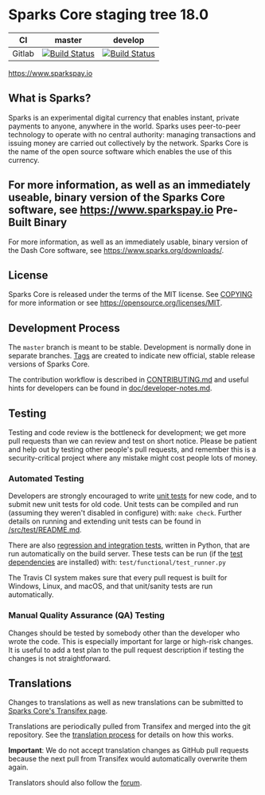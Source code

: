 Sparks Core staging tree 18.0
===========================

|CI|master|develop|
|-|-|-|
|Gitlab|[![Build Status](https://gitlab.com/sparkspay/sparks/badges/master/pipeline.svg)](https://gitlab.com/sparkspay/sparks/-/tree/master)|[![Build Status](https://gitlab.com/sparkspay/sparks/badges/develop/pipeline.svg)](https://gitlab.com/sparkspay/sparks/-/tree/develop)|

https://www.sparkspay.io


What is Sparks?
-------------

Sparks is an experimental digital currency that enables instant, private
payments to anyone, anywhere in the world. Sparks uses peer-to-peer technology
to operate with no central authority: managing transactions and issuing money
are carried out collectively by the network. Sparks Core is the name of the open
source software which enables the use of this currency.

For more information, as well as an immediately useable, binary version of
the Sparks Core software, see https://www.sparkspay.io
Pre-Built Binary
----------------

For more information, as well as an immediately usable, binary version of
the Dash Core software, see https://www.sparks.org/downloads/.

License
-------

Sparks Core is released under the terms of the MIT license. See [COPYING](COPYING) for more
information or see https://opensource.org/licenses/MIT.

Development Process
-------------------

The `master` branch is meant to be stable. Development is normally done in separate branches.
[Tags](https://github.com/sparkspay/sparks/tags) are created to indicate new official,
stable release versions of Sparks Core.

The contribution workflow is described in [CONTRIBUTING.md](CONTRIBUTING.md)
and useful hints for developers can be found in [doc/developer-notes.md](doc/developer-notes.md).

Testing
-------

Testing and code review is the bottleneck for development; we get more pull
requests than we can review and test on short notice. Please be patient and help out by testing
other people's pull requests, and remember this is a security-critical project where any mistake might cost people
lots of money.

### Automated Testing

Developers are strongly encouraged to write [unit tests](src/test/README.md) for new code, and to
submit new unit tests for old code. Unit tests can be compiled and run
(assuming they weren't disabled in configure) with: `make check`. Further details on running
and extending unit tests can be found in [/src/test/README.md](/src/test/README.md).

There are also [regression and integration tests](/test), written
in Python, that are run automatically on the build server.
These tests can be run (if the [test dependencies](/test) are installed) with: `test/functional/test_runner.py`

The Travis CI system makes sure that every pull request is built for Windows, Linux, and macOS, and that unit/sanity tests are run automatically.

### Manual Quality Assurance (QA) Testing

Changes should be tested by somebody other than the developer who wrote the
code. This is especially important for large or high-risk changes. It is useful
to add a test plan to the pull request description if testing the changes is
not straightforward.

Translations
------------

Changes to translations as well as new translations can be submitted to
[Sparks Core's Transifex page](https://www.transifex.com/projects/p/sparks/).

Translations are periodically pulled from Transifex and merged into the git repository. See the
[translation process](doc/translation_process.md) for details on how this works.

**Important**: We do not accept translation changes as GitHub pull requests because the next
pull from Transifex would automatically overwrite them again.

Translators should also follow the [forum](https://www.sparkspay.io/forum/topic/sparks-worldwide-collaboration.88/).

